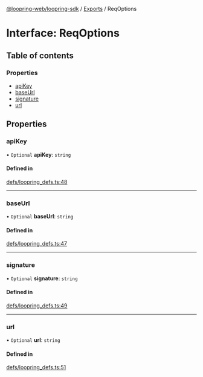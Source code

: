 [@loopring-web/loopring-sdk](../README.md) / [Exports](../modules.md) / ReqOptions

# Interface: ReqOptions

## Table of contents

### Properties

- [apiKey](ReqOptions.md#apikey)
- [baseUrl](ReqOptions.md#baseurl)
- [signature](ReqOptions.md#signature)
- [url](ReqOptions.md#url)

## Properties

### apiKey

• `Optional` **apiKey**: `string`

#### Defined in

[defs/loopring_defs.ts:48](https://github.com/Loopring/loopring_sdk/blob/a4b843d/src/defs/loopring_defs.ts#L48)

___

### baseUrl

• `Optional` **baseUrl**: `string`

#### Defined in

[defs/loopring_defs.ts:47](https://github.com/Loopring/loopring_sdk/blob/a4b843d/src/defs/loopring_defs.ts#L47)

___

### signature

• `Optional` **signature**: `string`

#### Defined in

[defs/loopring_defs.ts:49](https://github.com/Loopring/loopring_sdk/blob/a4b843d/src/defs/loopring_defs.ts#L49)

___

### url

• `Optional` **url**: `string`

#### Defined in

[defs/loopring_defs.ts:51](https://github.com/Loopring/loopring_sdk/blob/a4b843d/src/defs/loopring_defs.ts#L51)
